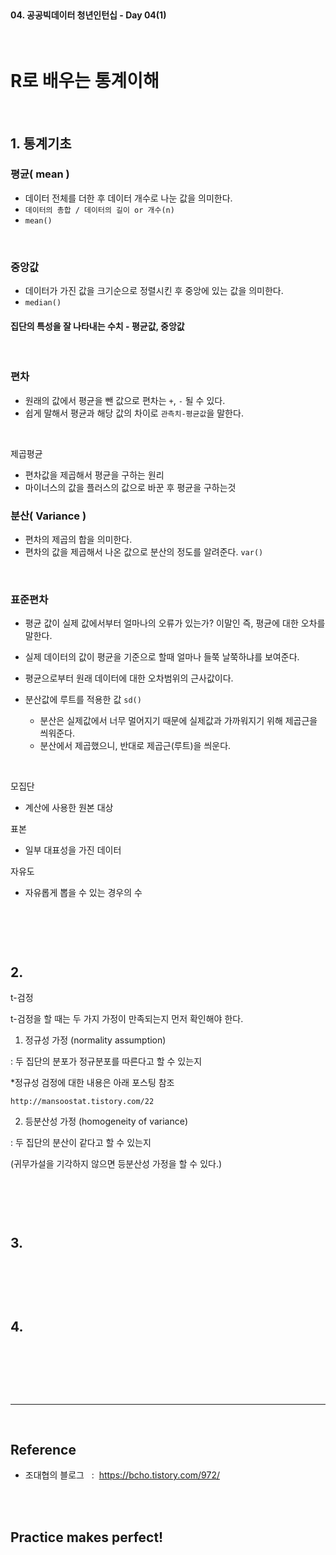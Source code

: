 <br>

#### 04. 공공빅데이터 청년인턴십 - Day 04(1)

<br>

# R로 배우는 통계이해

<br>

## 1. 통계기초

### 평균( mean )

- 데이터 전체를 더한 후 데이터 개수로 나눈 값을 의미한다.
- `데이터의 총합 / 데이터의 길이 or 개수(n)`
- `mean()`

<br>

### 중앙값 

- 데이터가 가진 값을 크기순으로 정렬시킨 후 중앙에 있는 값을 의미한다.
- `median()`

#### 집단의 특성을 잘 나타내는 수치 - 평균값, 중앙값

<br>

### 편차 

- 원래의 값에서 평균을 뺀 값으로 편차는 `+`, `-` 될 수 있다. 
- 쉽게 말해서 평균과 해당 값의 차이로 `관측치-평균값`을 말한다. 


<br>

제곱평균

- 편차값을 제곱해서 평균을 구하는 원리 
- 마이너스의 값을 플러스의 값으로 바꾼 후 평균을 구하는것  

### 분산( Variance )

- 편차의 제곱의 합을 의미한다. 
- 편차의 값을 제곱해서 나온 값으로 분산의 정도를 알려준다. `var()`

<br>

### 표준편차

- 평균 값이 실제 값에서부터 얼마나의 오류가 있는가? 이말인 즉, 평균에 대한 오차를 말한다.
- 실제 데이터의 값이 평균을 기준으로 할때 얼마나 들쭉 날쭉하냐를 보여준다. 
- 평균으로부터 원래 데이터에 대한 오차범위의 근사값이다.

- 분산값에 루트를 적용한 값 `sd()`
    - 분산은 실제값에서 너무 멀어지기 때문에 실제값과 가까워지기 위해 제곱근을 씌워준다.
    - 분산에서 제곱했으니, 반대로 제곱근(루트)을 씌운다.  


<br>

모집단
- 계산에 사용한 원본 대상

표본
- 일부 대표성을 가진 데이터 

자유도
- 자유롭게 뽑을 수 있는 경우의 수 



<br>

```r

```

<br>




## 2.

t-검정


t-검정을 할 때는 두 가지 가정이 만족되는지 먼저 확인해야 한다.

1. 정규성 가정 (normality assumption)
 
: 두 집단의 분포가 정규분포를 따른다고 할 수 있는지

  *정규성 검정에 대한 내용은 아래 포스팅 참조

    http://mansoostat.tistory.com/22

2. 등분산성 가정 (homogeneity of variance)

: 두 집단의 분산이 같다고 할 수 있는지

 (귀무가설을 기각하지 않으면 등분산성 가정을 할 수 있다.)
 

<br>

```py

```

<br>



## 3.

<br>

```py

```

<br>



## 4.

<br>

```py

```

<br>





<br>

---

<br>

## Reference <br>

- 조대협의 블로그 &nbsp; : &nbsp;<https://bcho.tistory.com/972/> <br>

<br>
<br>

## Practice makes perfect! <br>

<!-- - [내용](주소) -->